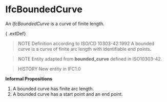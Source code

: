 # IfcBoundedCurve

An _IfcBoundedCurve_ is a curve of finite length.

{ .extDef}
> NOTE  Definition according to ISO/CD 10303-42:1992
> A bounded curve is a curve of finite arc length with identifiable end points.

> NOTE  Entity adapted from **bounded_curve** defined in ISO10303-42.

> HISTORY  New entity in IFC1.0

**Informal Propositions**

1. A bounded curve has finite arc length.
2. A bounded curve has a start point and an end point.
